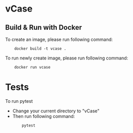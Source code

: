 # vCase

## Build & Run with Docker
To create an image, please run following command: 
```
    docker build -t vcase . 
```

To run newly create image, please run following command:
```
    docker run vcase
```

# Tests
To run pytest
- Change your current directory to "vCase"
- Then run following command:
    ```
        pytest
    ```